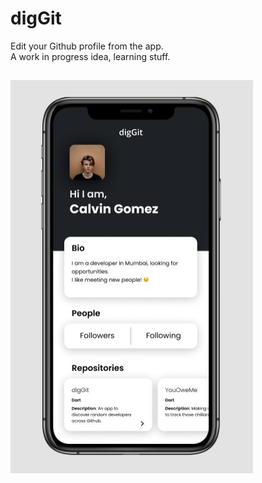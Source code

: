 # digGit
Edit your Github profile from the app. <br>
A work in progress idea, learning stuff.
## ![Screenshot](mark2.jpg)
